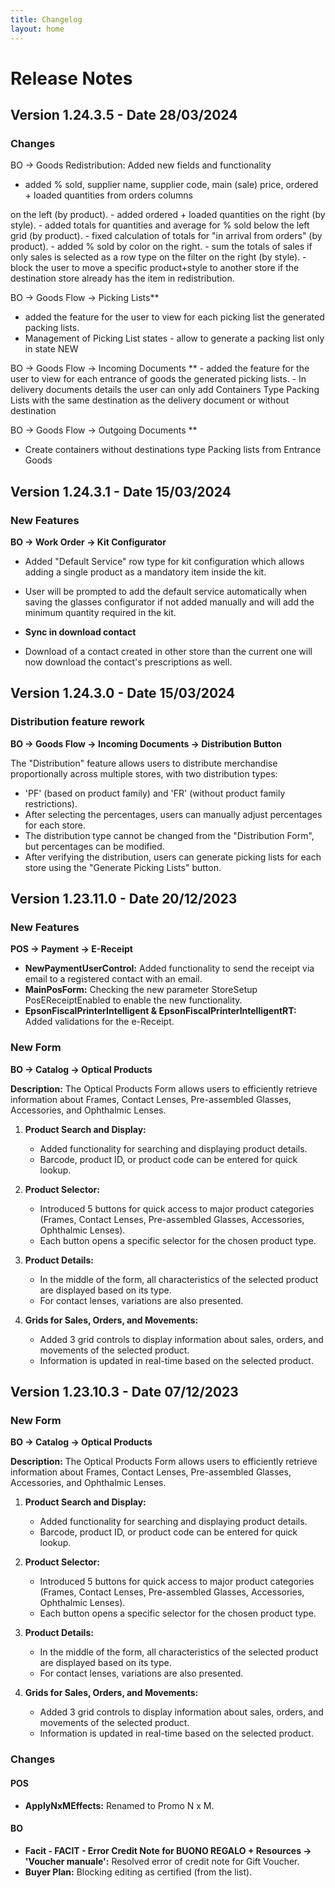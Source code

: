 ```yaml
---
title: Changelog
layout: home
---
```


# Release Notes

## Version 1.24.3.5 - Date 28/03/2024

### Changes

BO -> Goods Redistribution: Added new fields and functionality

- added % sold, supplier name, supplier code, main (sale) price, ordered + loaded quantities from orders columns 

on the left (by product).
	- added ordered + loaded quantities on the right (by style).
	- added totals for quantities and average for % sold below the left grid (by product).
	- fixed calculation of totals for "in arrival from orders" (by product).
	- added % sold by color on the right.
	- sum the totals of sales if only sales is selected as a row type on the filter on the right (by style).
	- block the user to move a specific product+style to another store if the destination store already has the 
item in redistribution.

BO -> Goods Flow -> Picking Lists** 

- added the feature for the user to view for each picking list the generated packing lists.
- Management of Picking List states - allow to generate a packing list only in state NEW

BO -> Goods Flow -> Incoming Documents **
	- added the feature for the user to view for each entrance of goods the generated picking lists.
	- In delivery documents details the user can only add Containers Type Packing Lists with the same destination as the delivery document or without destination

BO -> Goods Flow -> Outgoing Documents **

- Create containers without destinations type Packing lists from Entrance Goods

## Version 1.24.3.1 - Date 15/03/2024 

### New Features

**BO → Work Order → Kit Configurator**

- Added "Default Service" row type for kit configuration which allows adding a single product as a mandatory item inside the kit.
 - User will be prompted to add the default service automatically when saving the glasses configurator if not added manually and will add the minimum 
 quantity required in the kit.

- **Sync in download contact**

- Download of a contact created in other store than the current one will now download the contact's prescriptions as well.

## Version 1.24.3.0 - Date 15/03/2024

### Distribution feature rework

**BO → Goods Flow → Incoming Documents → Distribution Button**

  The "Distribution" feature allows users to distribute merchandise proportionally across multiple stores, with two distribution types:
     
- 'PF' (based on product family) and 'FR' (without product family restrictions).
- After selecting the percentages, users can manually adjust percentages for each store.
- The distribution type cannot be changed from the "Distribution Form", but percentages can be modified.
- After verifying the distribution, users can generate picking lists for each store using the "Generate Picking Lists" button.



## Version 1.23.11.0 - Date 20/12/2023

### New Features

**POS → Payment → E-Receipt**

- **NewPaymentUserControl:** Added functionality to send the receipt via email to a registered contact with an email.
- **MainPosForm:** Checking the new parameter StoreSetup PosEReceiptEnabled to enable the new functionality.
- **EpsonFiscalPrinterIntelligent & EpsonFiscalPrinterIntelligentRT:** Added validations for the e-Receipt.

### New Form

**BO → Catalog → Optical Products**

**Description:**
The Optical Products Form allows users to efficiently retrieve information about Frames, Contact Lenses, Pre-assembled Glasses, Accessories, and Ophthalmic Lenses.

1. **Product Search and Display:**
   - Added functionality for searching and displaying product details.
   - Barcode, product ID, or product code can be entered for quick lookup.

2. **Product Selector:**
   - Introduced 5 buttons for quick access to major product categories (Frames, Contact Lenses, Pre-assembled Glasses, Accessories, Ophthalmic Lenses).
   - Each button opens a specific selector for the chosen product type.

3. **Product Details:**
   - In the middle of the form, all characteristics of the selected product are displayed based on its type.
   - For contact lenses, variations are also presented.

4. **Grids for Sales, Orders, and Movements:**
   - Added 3 grid controls to display information about sales, orders, and movements of the selected product.
   - Information is updated in real-time based on the selected product.



## Version 1.23.10.3 - Date 07/12/2023

### New Form

**BO → Catalog → Optical Products**

**Description:**
The Optical Products Form allows users to efficiently retrieve information about Frames, Contact Lenses, Pre-assembled Glasses, Accessories, and Ophthalmic Lenses.

1. **Product Search and Display:**
   - Added functionality for searching and displaying product details.
   - Barcode, product ID, or product code can be entered for quick lookup.

2. **Product Selector:**
   - Introduced 5 buttons for quick access to major product categories (Frames, Contact Lenses, Pre-assembled Glasses, Accessories, Ophthalmic Lenses).
   - Each button opens a specific selector for the chosen product type.

3. **Product Details:**
   - In the middle of the form, all characteristics of the selected product are displayed based on its type.
   - For contact lenses, variations are also presented.

4. **Grids for Sales, Orders, and Movements:**
   - Added 3 grid controls to display information about sales, orders, and movements of the selected product.
   - Information is updated in real-time based on the selected product.

### Changes

#### POS
- **ApplyNxMEffects:** Renamed to Promo N x M.

#### BO
- **Facit - FACIT - Error Credit Note for BUONO REGALO + Resources → 'Voucher manuale':** Resolved error of credit note for Gift Voucher.
- **Buyer Plan:** Blocking editing as certified (from the list).
